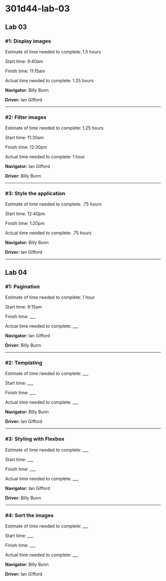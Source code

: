 # 301d44-lab-03

## Lab 03

### #1: Display images

Estimate of time needed to complete: 1.5 hours

Start time: 9:40am

Finish time: 11:15am

Actual time needed to complete: 1.25 hours

**Navigator:** Billy Bunn

**Driver:** Ian Gifford

---
### #2: Filter images

Estimate of time needed to complete: 1.25 hours

Start time: 11:30am

Finish time: 12:30pm

Actual time needed to complete: 1 hour

**Navigator:** Ian Gifford

**Driver:** Billy Bunn

---
### #3: Style the application

Estimate of time needed to complete: .75 hours

Start time: 12:40pm

Finish time: 1:20pm

Actual time needed to complete: .75 hours

**Navigator:** Billy Bunn

**Driver:** Ian Gifford

---

## Lab 04

### #1: Pagination

Estimate of time needed to complete: 1 hour

Start time: 9:15am

Finish time: ___

Actual time needed to complete: ___

**Navigator:** Ian Gifford

**Driver:** Billy Bunn

---
### #2: Templating

Estimate of time needed to complete: ___

Start time: ___

Finish time: ___

Actual time needed to complete: ___

**Navigator:** Billy Bunn

**Driver:** Ian Gifford

---
### #3: Styling with Flexbox

Estimate of time needed to complete: ___

Start time: ___

Finish time: ___

Actual time needed to complete: ___

**Navigator:** Ian Gifford

**Driver:** Billy Bunn

---
### #4: Sort the images

Estimate of time needed to complete: ___

Start time: ___

Finish time: ___

Actual time needed to complete: ___

**Navigator:** Billy Bunn

**Driver:** Ian Gifford

